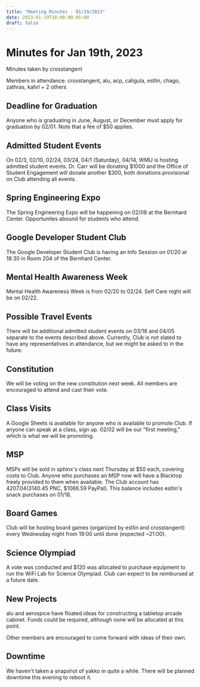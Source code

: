 ```yaml
---
title: "Meeting Minutes - 01/19/2023"
date: 2023-01-19T18:00:00-05:00
draft: false
---
```


# Minutes for Jan 19th, 2023

Minutes taken by crosstangent

Members in attendance: crosstangent, alu, acp, caligula, estlin, chago, zathras, kahrl + 2 others

## Deadline for Graduation

Anyone who is graduating in June, August, or December must apply for graduation by 02/01. Note that a fee of $50 applies.

## Admitted Student Events

On 02/3, 02/10, 02/24, 03/24, 04/1 (Saturday), 04/14, WMU is hosting admitted student events. Dr. Carr will be donating $1000 and the Office of Student Engagement will donate another $300, both donations provisional on Club attending all events.

## Spring Engineering Expo

The Spring Engineering Expo will be happening on 02/08 at the Bernhard Center. Opportunites abound for students who attend.

## Google Developer Student Club

The Google Developer Student Club is having an Info Session on 01/20 at 18:30 in Room 204 of the Bernhard Center.

## Mental Health Awareness Week

Mental Health Awareness Week is from 02/20 to 02/24. Self Care night will be on 02/22.

## Possible Travel Events

There will be additional admitted student events on 03/18 and 04/05 separate to the events described above. Currently, Club is not slated to have any representatives in attendance, but we might be asked to in the future.

## Constitution

We will be voting on the new constitution next week. All members are encouraged to attend and cast their vote.

## Class Visits

A Google Sheets is available for anyone who is available to promote Club. If anyone can speak at a class, sign up. 02/02 will be our "first meeting," which is what we will be promoting.

## MSP

MSPs will be sold in sphinx's class next Thursday at $50 each, covering costs to Club. Anyone who purchases an MSP now will have a Blacktop freely provided to them when available. The Club account has $4207.04 ($3140.45 PNC, $1066.59 PayPal). This balance includes estlin's snack purchases on 01/18.

## Board Games

Club will be hosting board games (organized by estlin and crosstangent) every Wednesday night from 19:00 until done (expected ~21:00).

## Science Olympiad

A vote was conducted and $120 was allocated to purchase equipment to run the WiFi Lab for Science Olympiad. Club can expect to be reimbursed at a future date.

## New Projects

alu and aerospice have floated ideas for constructing a tabletop arcade cabinet. Funds could be required, although none will be allocated at this point.

Other members are encouraged to come forward with ideas of their own.

## Downtime

We haven't taken a snapshot of yakko in quite a while. There will be planned downtime this evening to reboot it.
